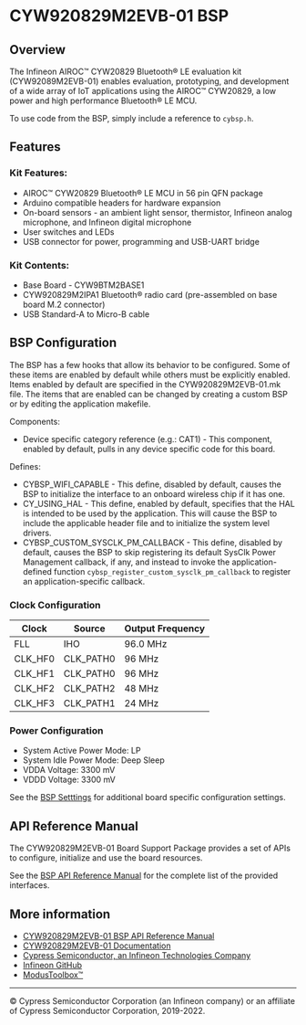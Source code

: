# CYW920829M2EVB-01 BSP

## Overview

The Infineon AIROC™ CYW20829 Bluetooth® LE evaluation kit (CYW92089M2EVB-01) enables evaluation, prototyping, and development of a wide array of IoT applications using the AIROC™ CYW20829, a low power and high performance Bluetooth® LE MCU.     



To use code from the BSP, simply include a reference to `cybsp.h`.

## Features

### Kit Features:

* AIROC™ CYW20829 Bluetooth® LE MCU in 56 pin QFN package
* Arduino compatible headers for hardware expansion
* On-board sensors - an ambient light sensor, thermistor, Infineon analog microphone, and Infineon digital microphone
* User switches and LEDs
* USB connector for power, programming and USB-UART bridge

### Kit Contents:

* Base Board - CYW9BTM2BASE1
* CYW920829M2IPA1 Bluetooth® radio card (pre-assembled on base board M.2 connector)
* USB Standard-A to Micro-B cable

## BSP Configuration

The BSP has a few hooks that allow its behavior to be configured. Some of these items are enabled by default while others must be explicitly enabled. Items enabled by default are specified in the CYW920829M2EVB-01.mk file. The items that are enabled can be changed by creating a custom BSP or by editing the application makefile.

Components:
* Device specific category reference (e.g.: CAT1) - This component, enabled by default, pulls in any device specific code for this board.

Defines:
* CYBSP_WIFI_CAPABLE - This define, disabled by default, causes the BSP to initialize the interface to an onboard wireless chip if it has one.
* CY_USING_HAL - This define, enabled by default, specifies that the HAL is intended to be used by the application. This will cause the BSP to include the applicable header file and to initialize the system level drivers.
* CYBSP_CUSTOM_SYSCLK_PM_CALLBACK - This define, disabled by default, causes the BSP to skip registering its default SysClk Power Management callback, if any, and instead to invoke the application-defined function `cybsp_register_custom_sysclk_pm_callback` to register an application-specific callback.

### Clock Configuration

| Clock    | Source    | Output Frequency |
|----------|-----------|------------------|
| FLL      | IHO       | 96.0 MHz         |
| CLK_HF0  | CLK_PATH0 | 96 MHz           |
| CLK_HF1  | CLK_PATH0 | 96 MHz           |
| CLK_HF2  | CLK_PATH2 | 48 MHz           |
| CLK_HF3  | CLK_PATH1 | 24 MHz           |

### Power Configuration

* System Active Power Mode: LP
* System Idle Power Mode: Deep Sleep
* VDDA Voltage: 3300 mV
* VDDD Voltage: 3300 mV

See the [BSP Setttings][settings] for additional board specific configuration settings.

## API Reference Manual

The CYW920829M2EVB-01 Board Support Package provides a set of APIs to configure, initialize and use the board resources.

See the [BSP API Reference Manual][api] for the complete list of the provided interfaces.

## More information
* [CYW920829M2EVB-01 BSP API Reference Manual][api]
* [CYW920829M2EVB-01 Documentation](https://www.infineon.com/cms/en/product/promopages/airoc20829/)
* [Cypress Semiconductor, an Infineon Technologies Company](http://www.cypress.com)
* [Infineon GitHub](https://github.com/infineon)
* [ModusToolbox™](https://www.cypress.com/products/modustoolbox-software-environment)

[api]: https://infineon.github.io/TARGET_CYW920829M2EVB-01/html/modules.html
[settings]: https://infineon.github.io/TARGET_CYW920829M2EVB-01/html/md_bsp_settings.html

---
© Cypress Semiconductor Corporation (an Infineon company) or an affiliate of Cypress Semiconductor Corporation, 2019-2022.